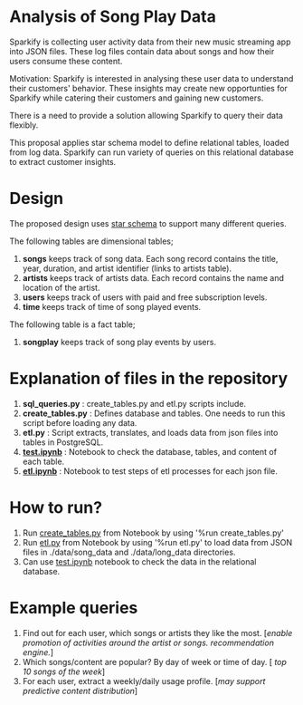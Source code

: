 # Analysis of Song Play Data

Sparkify is collecting user activity data from their new music streaming app into JSON files. 
These log files contain data about songs and how their users consume these content. 

Motivation: Sparkify is interested in analysing these user data to understand their customers' behavior. 
These insights may create new opportunties for Sparkify while catering their customers and gaining new customers. 

There is a need to provide a solution allowing Sparkify to query their data flexibly. 

This proposal applies star schema model to define relational tables, loaded from log data. 
Sparkify can run variety of queries on this relational database to extract customer insights. 

# Design

The proposed design uses [star schema](https://en.wikipedia.org/wiki/Star_schema) to support many different queries. 

The following tables are dimensional tables;
  1. <b>songs</b> keeps track of song data. Each song record contains the title, year, duration, and artist identifier (links to artists table).
  1. <b>artists</b> keeps track of artists data. Each record contains the name and location of the artist. 
  1. <b>users</b> keeps track of users with paid and free subscription levels.  
  1. <b>time</b> keeps track of time of song played events.
  
The following table is a fact table;
  1. <b>songplay</b> keeps track of song play events by users. 

# Explanation of files in the repository

  1. <b>sql_queries.py</b> : create_tables.py and etl.py scripts include. 
  1. <b>create_tables.py</b> : Defines database and tables. One needs to run this script before loading any data.
  1. <b>etl.py</b> : Script extracts, translates, and loads data from json files into tables in PostgreSQL. 
  1. <b>[test.ipynb](./test.ipynb)</b> : Notebook to check the database, tables, and content of each table.
  1. <b>[etl.ipynb](./etl.ipynb)</b> : Notebook to test steps of etl processes for each json file. 
  
# How to run?

  1. Run [create_tables.py](./create_tables.py) from Notebook by using '%run create_tables.py'
  2. Run [etl.py](./etl.py) from Notebook by using '%run etl.py' to load data from JSON files in ./data/song_data and ./data/long_data directories.
  3. Can use [test.ipynb](./test.ipynb) notebook to check the data in the relational database. 
  
# Example queries

  1. Find out for each user, which songs or artists they like the most. [<i>enable promotion of activities around the artist or songs. recommendation engine.</i>]
  1. Which songs/content are popular? By day of week or time of day. [<i> top 10 songs of the week</i>]
  1. For each user, extract a weekly/daily usage profile. [<i>may support predictive content distribution</i>] 


